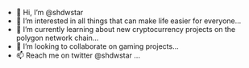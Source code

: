 - 👋 Hi, I’m @shdwstar
- 👀 I’m interested in all things that can make life easier for everyone...
- 🌱 I’m currently learning about new cryptocurrency projects on the polygon network chain...
- 💞️ I’m looking to collaborate on gaming projects...
- 📫 Reach me on twitter @shdwstar ...

<!---
shdwstar/shdwstar is a ✨ special ✨ repository because its `README.md` (this file) appears on your GitHub profile.
You can click the Preview link to take a look at your changes.
--->
